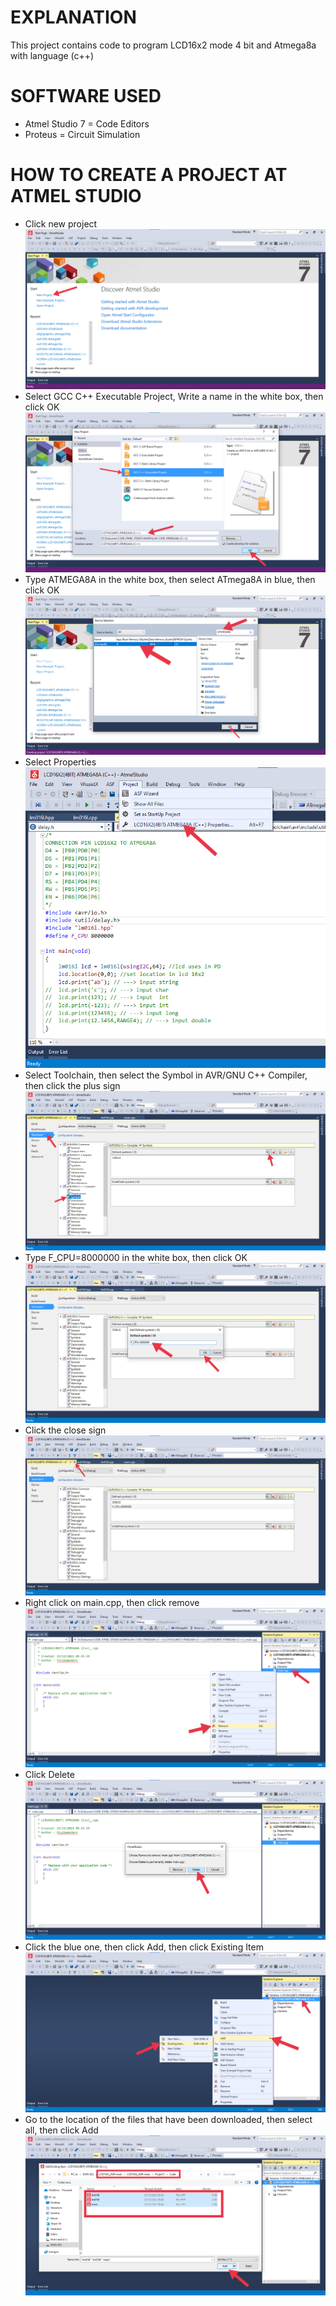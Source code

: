 # EXPLANATION
This project contains code to program LCD16x2 mode 4 bit and Atmega8a with language (c++)
# SOFTWARE USED
- Atmel Studio 7    = Code Editors
- Proteus           = Circuit Simulation  
# HOW TO CREATE A PROJECT AT ATMEL STUDIO
- Click new project
![Img 1](screenshot/1.png)
- Select GCC C++ Executable Project, Write a name in the white box, then click OK
![Img 2](screenshot/2.png)
- Type ATMEGA8A in the white box, then select ATmega8A in blue, then click OK
![Img 3](screenshot/3.png)
- Select Properties
![Img 4](screenshot/4.png)
- Select Toolchain, then select the Symbol in AVR/GNU C++ Compiler, then click the plus sign
![Img 5](screenshot/5.png)
- Type F_CPU=8000000 in the white box, then click OK\
![Img 6](screenshot/6.png)
- Click the close sign
![Img 7](screenshot/7.png)
- Right click on main.cpp, then click remove
![Img 8](screenshot/8.png)
- Click Delete
![Img 9](screenshot/9.png)
- Click the blue one, then click Add, then click Existing Item
![Img 10](screenshot/10.png)
- Go to the location of the files that have been downloaded, then select all, then click Add
![Img 11](screenshot/11.png)
